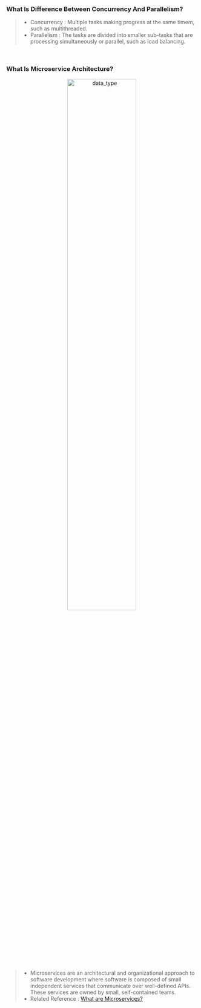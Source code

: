 ### **What Is Difference Between Concurrency And Parallelism?**
> - Concurrency : Multiple tasks making progress at the same timem, such as multithreaded.
> - Parallelism : The tasks are divided into smaller sub-tasks that are processing simultaneously or parallel, such as load balancing.

<br/>

### **What Is Microservice Architecture?**
<p align="center">
<img src="img/microservices.png" alt="data_type" title="data_type" width="60%">
</p>

> - Microservices are an architectural and organizational approach to software development where software is composed of small independent services that communicate over well-defined APIs. These services are owned by small, self-contained teams.
> - Related Reference : [What are Microservices?](https://aws.amazon.com/microservices/)

<br/>
